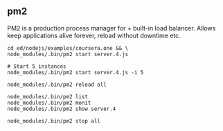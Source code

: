 pm2
-

PM2 is a production process manager for + built-in load balancer.
Allows keep applications alive forever, reload without downtime etc.

````
cd ed/nodejs/examples/coursera.one && \
node_modules/.bin/pm2 start server.4.js

# Start 5 instances
node_modules/.bin/pm2 start server.4.js -i 5

node_modules/.bin/pm2 reload all

node_modules/.bin/pm2 list
node_modules/.bin/pm2 monit
node_modules/.bin/pm2 show server.4

node_modules/.bin/pm2 stop all
````
